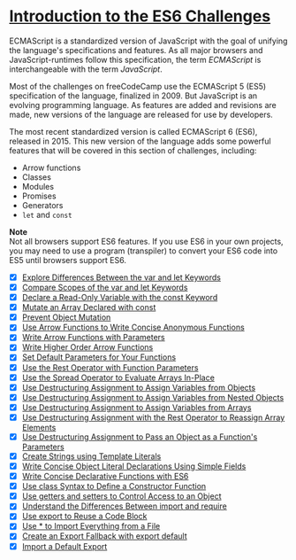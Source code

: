 # [Introduction to the ES6 Challenges](https://learn.freecodecamp.org/javascript-algorithms-and-data-structures/es6)

ECMAScript is a standardized version of JavaScript with the goal of unifying the language's specifications and features. As all major browsers and JavaScript-runtimes follow this specification, the term _ECMAScript_ is interchangeable with the term _JavaScript_.

Most of the challenges on freeCodeCamp use the ECMAScript 5 (ES5) specification of the language, finalized in 2009. But JavaScript is an evolving programming language. As features are added and revisions are made, new versions of the language are released for use by developers.

The most recent standardized version is called ECMAScript 6 (ES6), released in 2015. This new version of the language adds some powerful features that will be covered in this section of challenges, including:

- Arrow functions
- Classes
- Modules
- Promises
- Generators
- `let` and `const`

**Note**  
Not all browsers support ES6 features. If you use ES6 in your own projects, you may need to use a program (transpiler) to convert your ES6 code into ES5 until browsers support ES6.

- [x] [Explore Differences Between the var and let Keywords](01-explore-differences-between-the-var-and-let-keywords.md)
- [x] [Compare Scopes of the var and let Keywords](02-compare-scopes-of-the-var-and-let-keywords.md)
- [x] [Declare a Read-Only Variable with the const Keyword](03-declare-a-read-only-variable-with-the-const-keyword.md)
- [x] [Mutate an Array Declared with const](04-mutate-an-array-declared-with-const.md)
- [x] [Prevent Object Mutation](05-prevent-object-mutation.md)
- [x] [Use Arrow Functions to Write Concise Anonymous Functions](06-use-arrow-functions-to-write-concise-anonymous-functions.md)
- [x] [Write Arrow Functions with Parameters](07-write-arrow-functions-with-parameters.md)
- [x] [Write Higher Order Arrow Functions](08-write-higher-order-arrow-functions.md)
- [x] [Set Default Parameters for Your Functions](09-set-default-parameters-for-your-functions.md)
- [x] [Use the Rest Operator with Function Parameters](10-use-the-rest-operator-with-function-parameters.md)
- [x] [Use the Spread Operator to Evaluate Arrays In-Place](11-use-the-spread-operator-to-evaluate-arrays-in-place.md)
- [x] [Use Destructuring Assignment to Assign Variables from Objects](12-use-destructuring-assignment-to-assign-variables-from-objects.md)
- [x] [Use Destructuring Assignment to Assign Variables from Nested Objects](13-use-destructuring-assignment-to-assign-variables-from-nested-objects.md)
- [x] [Use Destructuring Assignment to Assign Variables from Arrays](14-use-destructuring-assignment-to-assign-variables-from-arrays.md)
- [x] [Use Destructuring Assignment with the Rest Operator to Reassign Array Elements](15-use-destructuring-assignment-with-the-rest-operator-to-reassign-array-elements.md)
- [x] [Use Destructuring Assignment to Pass an Object as a Function's Parameters](16-use-destructuring-assignment-to-pass-an-object-as-a-functions-parameters.md)
- [x] [Create Strings using Template Literals](17-create-strings-using-template-literals.md)
- [x] [Write Concise Object Literal Declarations Using Simple Fields](18-write-concise-object-literal-declarations-using-simple-fields.md)
- [x] [Write Concise Declarative Functions with ES6](19-write-concise-declarative-functions-with-es6.md)
- [x] [Use class Syntax to Define a Constructor Function](20-use-class-syntax-to-define-a-constructor-function.md)
- [x] [Use getters and setters to Control Access to an Object](21-use-getters-and-setters-to-control-access-to-an-object.md)
- [x] [Understand the Differences Between import and require](22-understand-the-differences-between-import-and-require.md)
- [x] [Use export to Reuse a Code Block](23-use-export-to-reuse-a-code-block.md)
- [x] [Use * to Import Everything from a File](24-use--to-import-everything-from-a-file.md)
- [x] [Create an Export Fallback with export default](25-create-an-export-fallback-with-export-default.md)
- [x] [Import a Default Export](26-import-a-default-export.md)